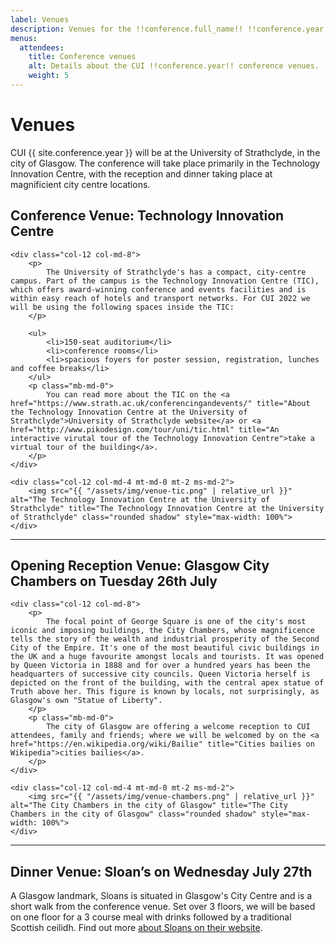 ```yaml
---
label: Venues
description: Venues for the !!conference.full_name!! !!conference.year!! conference in the city of Glasgow.
menus:
  attendees:
    title: Conference venues
    alt: Details about the CUI !!conference.year!! conference venues.
    weight: 5
---
```


# Venues

CUI {{ site.conference.year }} will be at the University of Strathclyde, in the city of Glasgow. The conference will take place primarily in the Technology Innovation Centre, with the reception and dinner taking place at magnificient city centre locations.

## Conference Venue: Technology Innovation Centre

<div class="row">

    <div class="col-12 col-md-8">
        <p>
            The University of Strathclyde's has a compact, city-centre campus. Part of the campus is the Technology Innovation Centre (TIC), which offers award-winning conference and events facilities and is within easy reach of hotels and transport networks. For CUI 2022 we will be using the following spaces inside the TIC:
        </p>

        <ul>
            <li>150-seat auditorium</li>
            <li>conference rooms</li>
            <li>spacious foyers for poster session, registration, lunches and coffee breaks</li>
        </ul>
        <p class="mb-md-0">
            You can read more about the TIC on the <a href="https://www.strath.ac.uk/conferencingandevents/" title="About the Technology Innovation Centre at the University of Strathclyde">University of Strathclyde website</a> or <a href="http://www.pikodesign.com/tour/uni/tic.html" title="An interactive virutal tour of the Technology Innovation Centre">take a virtual tour of the building</a>.
        </p>
    </div>

    <div class="col-12 col-md-4 mt-md-0 mt-2 ms-md-2">
        <img src="{{ "/assets/img/venue-tic.png" | relative_url }}" alt="The Technology Innovation Centre at the University of Strathclyde" title="The Technology Innovation Centre at the University of Strathclyde" class="rounded shadow" style="max-width: 100%">
    </div>

</div>

----

## Opening Reception Venue: Glasgow City Chambers on Tuesday 26th July   

<div class="row">

    <div class="col-12 col-md-8">
        <p>
            The focal point of George Square is one of the city's most iconic and imposing buildings, the City Chambers, whose magnificence tells the story of the wealth and industrial prosperity of the Second City of the Empire. It's one of the most beautiful civic buildings in the UK and a huge favourite amongst locals and tourists. It was opened by Queen Victoria in 1888 and for over a hundred years has been the headquarters of successive city councils. Queen Victoria herself is depicted on the front of the building, with the central apex statue of Truth above her. This figure is known by locals, not surprisingly, as Glasgow's own "Statue of Liberty".
        </p>
        <p class="mb-md-0">
            The city of Glasgow are offering a welcome reception to CUI attendees, family and friends; where we will be welcomed by on the <a href="https://en.wikipedia.org/wiki/Bailie" title="Cities bailies on Wikipedia">cities bailies</a>. 
        </p>
    </div>

    <div class="col-12 col-md-4 mt-md-0 mt-2 ms-md-2">
        <img src="{{ "/assets/img/venue-chambers.png" | relative_url }}" alt="The City Chambers in the city of Glasgow" title="The City Chambers in the city of Glasgow" class="rounded shadow" style="max-width: 100%">
    </div>

</div>


----

## Dinner Venue: Sloan’s on Wednesday July 27th 

A Glasgow landmark, Sloans is situated in Glasgow's City Centre and is a short walk from the conference venue. Set over 3 floors, we will be based on one floor for a 3 course meal with drinks followed by a traditional Scottish ceilidh. Find out more [about Sloans on their website](https://www.sloansglasgow.com/ "Sloans Glasgow website").

